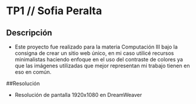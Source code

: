 # TP1 // Sofia Peralta

## Descripción

- Este proyecto fue realizado para la materia Computación III bajo la consigna de crear un sitio web único, en mi caso utilicé recursos minimalistas haciendo enfoque en el uso del contraste de colores ya que las imágenes utilizadas que mejor representan mi trabajo tienen en eso en común.

##Resolución

- Resolución de pantalla 1920x1080 en DreamWeaver
